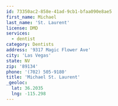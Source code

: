 ```yaml
---
id: 73350ac2-858e-41ad-9cb1-bfaa090e8ae5
first_name: Michael
last_name: 'St. Laurent'
license: DMD
services:
  - dentist
category: Dentists
address: '9317 Magic Flower Ave'
city: 'Las Vegas'
state: NV
zip: '89134'
phone: '(702) 505-9180'
title: 'Michael St. Laurent'
_geoloc:
  lat: 36.2035
  lng: -115.298
---
```

